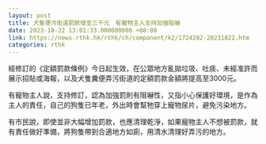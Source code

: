 ```yaml
---
layout: post
title: 犬隻便污街道罰款增至三千元　有寵物主人支持加強阻嚇
date: 2023-10-22 13:01:33.000000000 +08:00
link: https://news.rthk.hk/rthk/ch/component/k2/1724282-20231022.htm
categories: rthk
---
```


經修訂的《定額罰款條例》今日起生效，在公眾地方亂拋垃圾、吐痰、未經准許而展示招貼或海報，以及犬隻糞便弄污街道的定額罰款金額將提高至3000元。

有寵物主人說，支持修訂，認為加強罰則有阻嚇性，又指小心保護好環境，是作為主人的責任，自己的狗隻已年老，外出時會幫牠穿上寵物尿片，避免污染地方。

有市民說，即使並非大幅增加罰款，也應清理乾淨，如果寵物主人不想被罰款，就有責任做好準備，將狗隻帶到合適地方如廁，用清水清理好弄污的地方。
